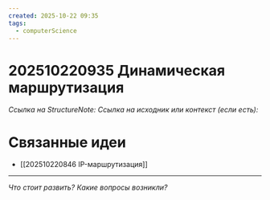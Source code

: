 ```yaml
---
created: 2025-10-22 09:35
tags:
  - computerScience
---
```

# 202510220935 Динамическая маршрутизация

*Ссылка на StructureNote:*
*Ссылка на исходник или контекст (если есть):* 



# Связанные идеи
- [[202510220846 IP-маршрутизация]]
---

*Что стоит развить? Какие вопросы возникли?*